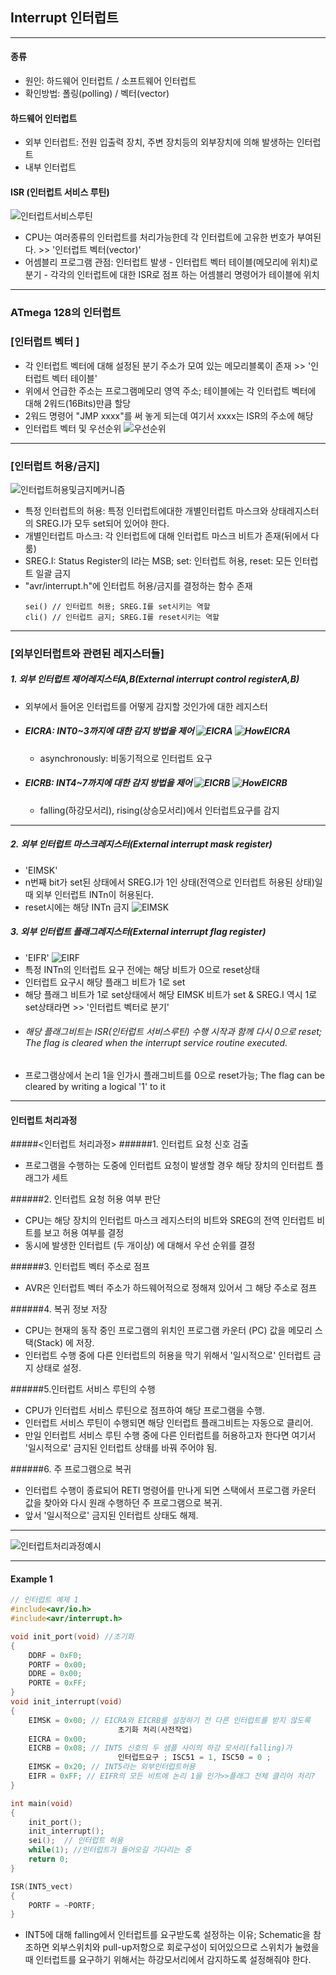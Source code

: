 ## Interrupt 인터럽트
---

#### 종류
- 원인: 하드웨어 인터럽트 / 소프트웨어 인터럽트
- 확인방법: 폴링(polling) / 벡터(vector)

#### 하드웨어 인터럽트
- 외부 인터럽트: 전원 입출력 장치, 주변 장치등의 외부장치에 의해 발생하는 인터럽트   
- 내부 인터럽트

#### ISR (인터럽트 서비스 루틴)
![인터럽트서비스루틴](http://www.jidum.com/upload/ckeditor/2016/09/20160908134022750.png) 
- CPU는 여러종류의 인터럽트를 처리가능한데 각 인터럽트에 고유한 번호가 부여된다. >> '인터럽트 벡터(vector)'
- 어셈블리 프로그램 관점: 인터럽트 발생 - 인터럽트 벡터 테이블(메모리에 위치)로 분기 - 각각의 인터럽트에 대한 ISR로 점프 하는 어셈블리 명령어가 테이블에 위치
---
### ATmega 128의 인터럽트

### [인터럽트 벡터 ]
- 각 인터럽트 벡터에 대해 설정된 분기 주소가 모여 있는 메모리블록이 존재 >> '인터럽트 벡터 테이블'
- 위에서 언급한 주소는 프로그램메모리 영역 주소; 테이블에는 각 인터럽트 벡터에 대해 2워드(16Bits)만큼 할당
- 2워드 명령어 "JMP xxxx"를 써 놓게 되는데 여기서 xxxx는 ISR의 주소에 해당
- 인터럽트 벡터 및 우선순위 ![우선순위](http://www.icbank.com/icbank_data/image/board/2013/9A1DD32E-44A5-42C4-AA68-41E11BE9C5EA.jpg)
---
### [인터럽트 허용/금지]
![인터럽트허용및금지메커니즘](https://lh6.googleusercontent.com/A5H4zLpbMLN-gVzrdU06u1I5Aj-YNXZKjnjLFkIskFBLAEjyeBQv_aEVzM79rYjydXjvxCICC5YbsvTWWdDsZsu8oWVro7scq_9RQkLOijehMYsFJg6QzT5US9dWFlbOIxsHYbz_)
- 특정 인터럽트의 허용: 특정 인터럽트에대한 개별인터럽트 마스크와 상태레지스터의 SREG.I가 모두 set되어 있어야 한다.
- 개별인터럽트 마스크: 각 인터럽트에 대해 인터럽트 마스크 비트가 존재(뒤에서 다룸)
- SREG.I: Status Register의 I라는 MSB; set: 인터럽트 허용, reset: 모든 인터럽트 일괄 금지
- "avr/interrupt.h"에 인터럽트 허용/금지를 결정하는 함수 존재
    ```
    sei() // 인터럽트 허용; SREG.I를 set시키는 역할
    cli() // 인터럽트 금지; SREG.I를 reset시키는 역할
    ```
---
### [외부인터럽트와 관련된 레지스터들]
##### 1. 외부 인터럽트 제어레지스터A,B(External interrupt control registerA,B)
   - 외부에서 들어온 인터럽트를 어떻게 감지할 것인가에 대한 레지스터
   - ##### EICRA: INT0~3까지에 대한 감지 방법을 제어 ![EICRA](../img/EICRA.png) ![HowEICRA](../img/HowEICRA.png)
     - asynchronously: 비동기적으로 인터럽트 요구 
   - ##### EICRB: INT4~7까지에 대한 감지 방법을 제어 ![EICRB](../img/EICRB.png) ![HowEICRB](../img/HowEICRB.png)
     - falling(하강모서리), rising(상승모서리)에서 인터럽트요구를 감지 
---
##### 2. 외부 인터럽트 마스크레지스터(External interrupt mask register) 
- 'EIMSK'
- n번째 bit가 set된 상태에서 SREG.I가 1인 상태(전역으로 인터럽트 허용된 상태)일때 외부 인터럽트 INTn이 허용된다.
- reset시에는 해당 INTn 금지
![EIMSK](../img/EIMSK.png)
##### 3. 외부 인터럽트 플래그레지스터(External interrupt flag register) 
- 'EIFR' ![EIRF](../img/EIFR.png)
- 특정 INTn의 인터럽트 요구 전에는 해당 비트가 0으로 reset상태
- 인터럽트 요구시 해당 플래그 비트가 1로 set
- 해당 플래그 비트가 1로 set상태에서 해당 EIMSK 비트가 set & SREG.I 역시 1로 set상태라면 >> '인터럽트 벡터로 분기'
- ###### 해당 플래그비트는 ISR(인터럽트 서비스루틴) 수행 시작과 함께 다시 0으로 reset; The flag is cleared when the interrupt service routine executed.
- 프로그램상에서 논리 1을 인가시 플래그비트를 0으로 reset가능; The flag can be cleared by writing a logical '1' to it

---
#### 인터럽트 처리과정 
#####<인터럽트 처리과정>
######1. 인터럽트 요청 신호 검출
- 프로그램을 수행하는 도중에 인터럽트 요청이 발생할 경우 해당 장치의 인터럽트 플래그가 세트
  
######2. 인터럽트 요청 허용 여부 판단
- CPU는 해당 장치의 인터럽트 마스크 레지스터의 비트와 SREG의 전역 인터럽트 비트를 보고 허용 여부를 결정 
- 동시에 발생한 인터럽트 (두 개이상) 에 대해서 우선 순위를 결정

######3. 인터럽트 벡터 주소로 점프
- AVR은 인터럽트 벡터 주소가 하드웨어적으로 정해져 있어서 그 해당 주소로 점프

######4. ​복귀 정보 저장
- CPU는 현재의 동작 중인 프로그램의 위치인 프로그램 카운터 (PC) 값을 메모리 스택(Stack) 에 저장. 
- 인터럽트 수행 중에 다른 인터럽트의 허용을 막기 위해서 '일시적으로' 인터럽트 금지 상태로 설정.

######5.인터럽트 서비스 루틴의 수행
- CPU가 인터럽트 서비스 루틴으로 점프하여 해당 프로그램을 수행. 
- 인터럽트 서비스 루틴이 수행되면 해당 인터럽트 플래그비트는 자동으로 클리어. 
- 만일 인터럽트 서비스 루틴 수행 중에 다른 인터럽트를 허용하고자 한다면 여기서 '일시적으로' 금지된 인터럽트 상태를 바꿔 주어야 됨.

######6. 주 프로그램으로 복귀
- 인터럽트 수행이 종료되어 RETI 명령어를 만나게 되면 스택에서 프로그램 카운터 값을 찾아와 다시 원래 수행하던 주 프로그램으로 복귀.
- 앞서 '일시적으로' 금지된 인터럽트 상태도 해제.

---
![인터럽트처리과정예시](../img/InterruptProcessExample.png)

---
#### Example 1
```C
// 인터럽트 예제 1
#include<avr/io.h>
#include<avr/interrupt.h>

void init_port(void) //초기화 
{
	DDRF = 0xF0;
	PORTF = 0x00; 
	DDRE = 0x00;
	PORTE = 0xFF;
}
void init_interrupt(void)
{
	EIMSK = 0x00; // EICRA와 EICRB를 설정하기 전 다른 인터럽트를 받지 않도록 
                        초기화 처리(사전작업) 
	EICRA = 0x00; 
	EICRB = 0x08; // INT5 신호의 두 샘플 사이의 하강 모서리(falling)가 
                        인터럽트요구 ; ISC51 = 1, ISC50 = 0 ;
	EIMSK = 0x20; // INT5라는 외부인터럽트허용 
	EIFR = 0xFF; // EIFR의 모든 비트에 논리 1을 인가>>플래그 전체 클리어 처리? 
}

int main(void)
{
	init_port();
	init_interrupt();
	sei();	// 인터럽트 허용 
	while(1); //인터럽트가 들어오길 기다리는 중
	return 0;
}

ISR(INT5_vect)
{
	PORTF = ~PORTF;
}
```
* INT5에 대해 falling에서 인터럽트를 요구받도록 설정하는 이유;
    Schematic을 참조하면 외부스위치와 pull-up저항으로 회로구성이 되어있으므로 스위치가 눌렸을때 인터럽트를 요구하기 위해서는 하강모서리에서 감지하도록 설정해줘야 한다.


